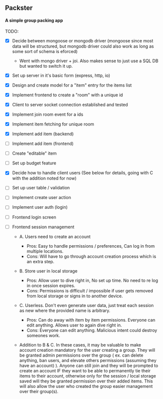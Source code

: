 ## Packster

#### A simple group packing app

TODO:

- [x] Decide between mongoose or mongodb driver (mongoose since most data will be structured, but mongodb driver could also work as long as some sort of schema is eforced)
  - Went with mongo driver + joi. Also makes sense to just use a SQL DB but wanted to switch it up.
- [x] Set up server in it's basic form (express, http, io)
- [x] Design and create model for a "item" entry for the items list
- [x] Implement frontend to create a "room" with a unique id
- [x] Client to server socket connection established and tested
- [x] Implement join room event for a ids
- [x] Implement item fetching for unique room
- [x] Implement add item (backend)
- [ ] Implement add item (frontend)
- [ ] Create "editable" item
- [ ] Set up budget feature
- [x] Decide how to handle client users (See below for details, going with C with the addition noted for now)
- [ ] Set up user table / validation
- [ ] Implement create user action
- [ ] Implement user auth (login)
- [ ] Frontend login screen
- [ ] Frontend session management

  - A. Users need to create an account
    - Pros: Easy to handle permissions / preferences, Can log in from multiple locations.
    - Cons: Will have to go through account creation process which is an extra step.
  - B. Store user in local storage
    - Pros: Allow user to dive right in, No set up time. No need to re log in once session expires.
    - Cons: Permissions is difficult / impossible if user gets removed from local storage or signs in to another device.
  - C. Userless. Don't even generate user data, just treat each session as new where the provided name is arbitrary.

    - Pros: Can do away with item by item permissions. Everyone can edit anything. Allows user to again dive right in.
    - Cons: Everyone can edit anything. Malicious intent could destroy someones work.

  - Addition to B & C. In these cases, it may be valuable to make account creation mandatory for the user creating a group. They will be granted admin permissions over the group ( ex. can delete anything, ban users, and elevate others permissions (assuming they have an account) ). Anyone can still join and they will be prompted to create an account IF they want to be able to permanently tie their items to their account, otherwise only for the session / local storage saved will they be granted permission over their added items. This will also allow the user who created the group easier management over their group(s).
